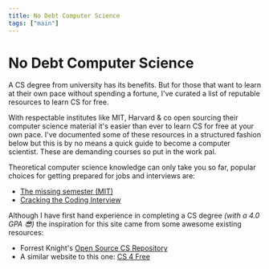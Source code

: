 ```yaml
---
title: No Debt Computer Science
tags: ["main"]
---
```


<!-- Start Heading -->

# No Debt Computer Science

A CS degree from university has its benefits. But for those that want to learn at their own pace without spending a fortune, I've curated a list of reputable resources to learn CS for free.

<!-- End Heading -->

<!-- Start Rationale -->

With respectable institutes like MIT, Harvard & co open sourcing their computer science material it's easier than ever to learn CS for free at your own pace. I've documented some of these resources in a structured fashion below but this is by no means a quick guide to become a computer scientist. These are demanding courses so put in the work pal.

<!-- End Rationale -->

<!-- Start FurtherInfo -->

Theoretical computer science knowledge can only take you so far, popular choices for getting prepared for jobs and interviews are:

- [The missing semester (MIT)](https://missing.csail.mit.edu/)
- [Cracking the Coding Interview](http://www.crackingthecodinginterview.com/)

<!-- End FurtherInfo -->

<!-- Start Credits -->

Although I have first hand experience in completing a CS degree _(with a 4.0 GPA 😎)_ the inspiration for this site came from some awesome existing resources:

- Forrest Knight's [Open Source CS Repository](https://github.com/ForrestKnight/open-source-cs)
- A similar website to this one: [CS 4 Free](https://www.cs4free.com/)
<!-- End Credits -->

